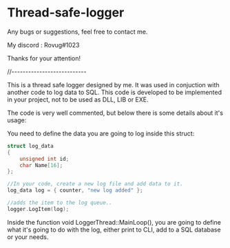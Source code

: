 # Thread-safe-logger

Any bugs or suggestions, feel free to contact me.

My discord : Rovug#1023

Thanks for your attention!

//---------------------------

This is a thread safe logger designed by me. It was used in conjuction with another code to log data to SQL.
This code is developed to be implemented in your project, not to be used as DLL, LIB or EXE.

The code is very well commented, but below there is some details about it's usage: 

You need to define the data you are going to log inside this struct:



``` c++
struct log_data
{
	unsigned int id;
	char Name[16];
};

//In your code, create a new log file and add data to it.
log_data log = { counter, "new log added" };

//adds the item to the log queue..
logger.LogItem(log);
```
Inside the function void LoggerThread::MainLoop(), you are going to define what it's going to do with the log, either print to CLI, add to a SQL database or your needs.

